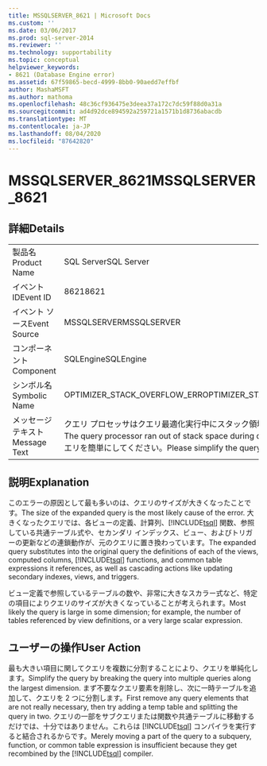 ```yaml
---
title: MSSQLSERVER_8621 | Microsoft Docs
ms.custom: ''
ms.date: 03/06/2017
ms.prod: sql-server-2014
ms.reviewer: ''
ms.technology: supportability
ms.topic: conceptual
helpviewer_keywords:
- 8621 (Database Engine error)
ms.assetid: 67f59865-becd-4999-8bb0-90aedd7effbf
author: MashaMSFT
ms.author: mathoma
ms.openlocfilehash: 48c36cf936475e3deea37a172c7dc59f88d0a31a
ms.sourcegitcommit: ad4d92dce894592a259721a1571b1d8736abacdb
ms.translationtype: MT
ms.contentlocale: ja-JP
ms.lasthandoff: 08/04/2020
ms.locfileid: "87642820"
---
```

# <a name="mssqlserver_8621"></a><span data-ttu-id="3fd5b-102">MSSQLSERVER_8621</span><span class="sxs-lookup"><span data-stu-id="3fd5b-102">MSSQLSERVER_8621</span></span>
    
## <a name="details"></a><span data-ttu-id="3fd5b-103">詳細</span><span class="sxs-lookup"><span data-stu-id="3fd5b-103">Details</span></span>  
  
|||  
|-|-|  
|<span data-ttu-id="3fd5b-104">製品名</span><span class="sxs-lookup"><span data-stu-id="3fd5b-104">Product Name</span></span>|<span data-ttu-id="3fd5b-105">SQL Server</span><span class="sxs-lookup"><span data-stu-id="3fd5b-105">SQL Server</span></span>|  
|<span data-ttu-id="3fd5b-106">イベント ID</span><span class="sxs-lookup"><span data-stu-id="3fd5b-106">Event ID</span></span>|<span data-ttu-id="3fd5b-107">8621</span><span class="sxs-lookup"><span data-stu-id="3fd5b-107">8621</span></span>|  
|<span data-ttu-id="3fd5b-108">イベント ソース</span><span class="sxs-lookup"><span data-stu-id="3fd5b-108">Event Source</span></span>|<span data-ttu-id="3fd5b-109">MSSQLSERVER</span><span class="sxs-lookup"><span data-stu-id="3fd5b-109">MSSQLSERVER</span></span>|  
|<span data-ttu-id="3fd5b-110">コンポーネント</span><span class="sxs-lookup"><span data-stu-id="3fd5b-110">Component</span></span>|<span data-ttu-id="3fd5b-111">SQLEngine</span><span class="sxs-lookup"><span data-stu-id="3fd5b-111">SQLEngine</span></span>|  
|<span data-ttu-id="3fd5b-112">シンボル名</span><span class="sxs-lookup"><span data-stu-id="3fd5b-112">Symbolic Name</span></span>|<span data-ttu-id="3fd5b-113">OPTIMIZER_STACK_OVERFLOW_ERR</span><span class="sxs-lookup"><span data-stu-id="3fd5b-113">OPTIMIZER_STACK_OVERFLOW_ERR</span></span>|  
|<span data-ttu-id="3fd5b-114">メッセージ テキスト</span><span class="sxs-lookup"><span data-stu-id="3fd5b-114">Message Text</span></span>|<span data-ttu-id="3fd5b-115">クエリ プロセッサはクエリ最適化実行中にスタック領域不足になりました。</span><span class="sxs-lookup"><span data-stu-id="3fd5b-115">The query processor ran out of stack space during query optimization.</span></span> <span data-ttu-id="3fd5b-116">クエリを簡単にしてください。</span><span class="sxs-lookup"><span data-stu-id="3fd5b-116">Please simplify the query.</span></span>|  
  
## <a name="explanation"></a><span data-ttu-id="3fd5b-117">説明</span><span class="sxs-lookup"><span data-stu-id="3fd5b-117">Explanation</span></span>  
 <span data-ttu-id="3fd5b-118">このエラーの原因として最も多いのは、クエリのサイズが大きくなったことです。</span><span class="sxs-lookup"><span data-stu-id="3fd5b-118">The size of the expanded query is the most likely cause of the error.</span></span> <span data-ttu-id="3fd5b-119">大きくなったクエリでは、各ビューの定義、計算列、[!INCLUDE[tsql](../../includes/tsql-md.md)] 関数、参照している共通テーブル式や、セカンダリ インデックス、ビュー、およびトリガーの更新などの連鎖動作が、元のクエリに置き換わっています。</span><span class="sxs-lookup"><span data-stu-id="3fd5b-119">The expanded query substitutes into the original query the definitions of each of the views, computed columns, [!INCLUDE[tsql](../../includes/tsql-md.md)] functions, and common table expressions it references, as well as cascading actions like updating secondary indexes, views, and triggers.</span></span>  
  
 <span data-ttu-id="3fd5b-120">ビュー定義で参照しているテーブルの数や、非常に大きなスカラー式など、特定の項目によりクエリのサイズが大きくなっていることが考えられます。</span><span class="sxs-lookup"><span data-stu-id="3fd5b-120">Most likely the query is large in some dimension; for example, the number of tables referenced by view definitions, or a very large scalar expression.</span></span>  
  
## <a name="user-action"></a><span data-ttu-id="3fd5b-121">ユーザーの操作</span><span class="sxs-lookup"><span data-stu-id="3fd5b-121">User Action</span></span>  
 <span data-ttu-id="3fd5b-122">最も大きい項目に関してクエリを複数に分割することにより、クエリを単純化します。</span><span class="sxs-lookup"><span data-stu-id="3fd5b-122">Simplify the query by breaking the query into multiple queries along the largest dimension.</span></span> <span data-ttu-id="3fd5b-123">まず不要なクエリ要素を削除し、次に一時テーブルを追加して、クエリを 2 つに分割します。</span><span class="sxs-lookup"><span data-stu-id="3fd5b-123">First remove any query elements that are not really necessary, then try adding a temp table and splitting the query in two.</span></span>  <span data-ttu-id="3fd5b-124">クエリの一部をサブクエリまたは関数や共通テーブルに移動するだけでは、十分ではありません。これらは [!INCLUDE[tsql](../../includes/tsql-md.md)] コンパイラを実行すると結合されるからです。</span><span class="sxs-lookup"><span data-stu-id="3fd5b-124">Merely moving a part of the query to a subquery, function, or common table expression is insufficient because they get recombined by the [!INCLUDE[tsql](../../includes/tsql-md.md)] compiler.</span></span>  
  
  
